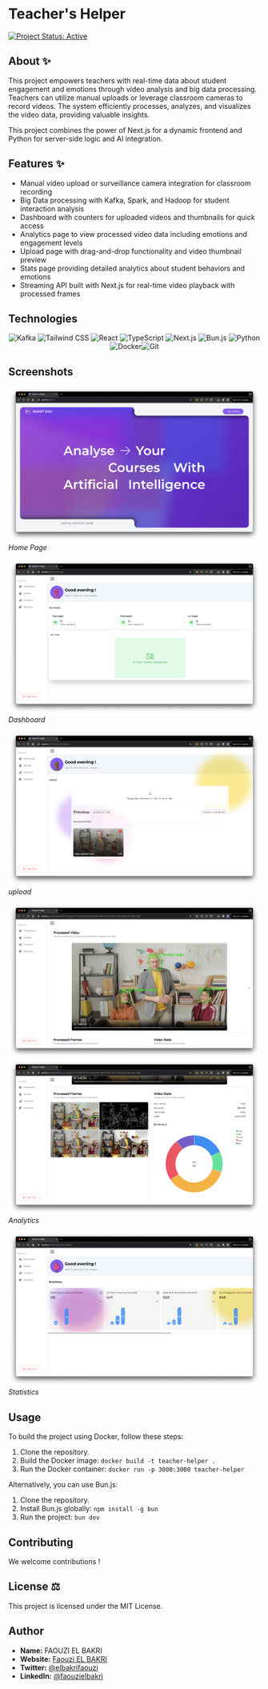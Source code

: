 # Teacher's Helper

[![Project Status: Active](https://img.shields.io/badge/status-active-brightgreen.svg)](https://github.com/your-username/your-project/issues)

## About ✨

This project empowers teachers with real-time data about student engagement and emotions through video analysis and big data processing. Teachers can utilize manual uploads or leverage classroom cameras to record videos. The system efficiently processes, analyzes, and visualizes the video data, providing valuable insights.

This project combines the power of Next.js for a dynamic frontend and Python for server-side logic and AI integration.

## Features ✨

- Manual video upload or surveillance camera integration for classroom recording
- Big Data processing with Kafka, Spark, and Hadoop for student interaction analysis
- Dashboard with counters for uploaded videos and thumbnails for quick access
- Analytics page to view processed video data including emotions and engagement levels
- Upload page with drag-and-drop functionality and video thumbnail preview
- Stats page providing detailed analytics about student behaviors and emotions
- Streaming API built with Next.js for real-time video playback with processed frames

## Technologies

<div align="center"  >
    <div class='icons'>
    <img src="https://user-images.githubusercontent.com/25181517/192107004-2d2fff80-d207-4916-8a3e-130fee5ee495.png" alt="Kafka" title="Kafka" width="40" height="40"/>
    <img src="https://user-images.githubusercontent.com/25181517/202896760-337261ed-ee92-4979-84c4-d4b829c7355d.png" alt="Tailwind CSS" title="Tailwind CSS" width="40" height="40"/>
    <img src="https://user-images.githubusercontent.com/25181517/183897015-94a058a6-b86e-4e42-a37f-bf92061753e5.png" alt="React" title="React" width="40" height="40"/>
    <img src="https://user-images.githubusercontent.com/25181517/183890598-19a0ac2d-e88a-4005-a8df-1ee36782fde1.png" alt="TypeScript" title="TypeScript" width="40" height="40"/>
    <img src="https://github.com/marwin1991/profile-technology-icons/assets/136815194/5f8c622c-c217-4649-b0a9-7e0ee24bd704" alt="Next.js" title="Next.js" width="40" height="40"/>
    <img src="https://github.com/marwin1991/profile-technology-icons/assets/136815194/7e9599e9-0570-4bb6-b17f-676ed589912f" alt="Bun.js" title="Bun.js" width="40" height="40"/>
    <img src="https://user-images.githubusercontent.com/25181517/183423507-c056a6f9-1ba8-4312-a350-19bcbc5a8697.png" alt="Python" title="Python" width="40" height="40"/>
    <img src="https://user-images.githubusercontent.com/25181517/117207330-263ba280-adf4-11eb-9b97-0ac5b40bc3be.png" alt="Docker" title="Docker" width="40" height="40"/><img src="https://user-images.githubusercontent.com/25181517/192108372-f71d70ac-7ae6-4c0d-8395-51d8870c2ef0.png" alt="Git" title="Git" width="40" height="40"/>
    </div>
    
</div>

## Screenshots

![Screenshot of Dashboard](/public/homePage.png)
_Home Page_

![Screenshot of Dashboard](/public/dashboardPage-empty.png)
_Dashboard_

![Screenshot of Dashboard](/public/uploadPage.png)
_upload_

![Screenshot of Analytics](/public/analyticsPage.png)
![Screenshot of Analytics](/public/analyticsPage1.png)
_Analytics_

![Screenshot of Analytics](/public/statisticsPage.png)
_Statistics_

## Usage

To build the project using Docker, follow these steps:

1. Clone the repository.
2. Build the Docker image: `docker build -t teacher-helper .`
3. Run the Docker container: `docker run -p 3000:3000 teacher-helper`

Alternatively, you can use Bun.js:

1. Clone the repository.
2. Install Bun.js globally: `npm install -g bun`
3. Run the project: `bun dev`

## Contributing

We welcome contributions !

## License ⚖️

This project is licensed under the MIT License.

## Author ‍

- **Name:** FAOUZI EL BAKRI
- **Website:** [Faouzi EL BAKRI](e-elbakrifaouzi.web.app)
- **Twitter:** [@elbakrifaouzi](https://twitter.com/FaouziELBakri)
- **LinkedIn:** [@faouzielbakri](https://linkedin.com/in/faouzielbakri)
